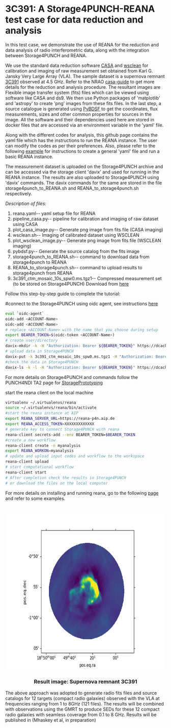 # 3C391: A Storage4PUNCH-REANA test case for data reduction and analysis
<!-- ABOUT THE PROJECT -->
In this test case, we demonstrate the use of REANA for the reduction and data analysis of radio interferometric data, along with the integration between Storage4PUNCH and REANA. 

We use the standard data reduction software [CASA](https://casadocs.readthedocs.io/en/v6.2.0/notebooks/usingcasa.html/) and [wsclean](https://wsclean.readthedocs.io/en/latest/) for calibration and imaging of raw measurement set obtained from Karl G. Jansky Very Large Array (VLA). The sample dataset is a supernova remnant [3C391](http://simbad.u-strasbg.fr/simbad/sim-id?Ident=3C+391&NbIdent=1&Radius=2&Radius.unit=arcmin&submit=submit+id) observed at 4.5 GHz. Refer to the NRAO [casa-guide](https://casaguides.nrao.edu/index.php?title=VLA_Continuum_Tutorial_3C391-CASA6.4.1) to get more details for the reduction and analysis procedure. The resultant images are Flexible image transfer system (fits) files which can be viewed using software like CASA and ds9. We then use Python packages of 'matplotlib' and 'astropy' to create 'png' images from these fits files. In the last step, a source catalogue is generated using [PyBDSF](https://pybdsf.readthedocs.io/en/latest/index.html) to get the coordinates, flux measurements, sizes and other common properties for sources in the image. All the software and their dependencies used here are stored in docker files that are accessed via an environment variable in the 'yaml' file.

Along with the different codes for analysis, this github page contains the yaml file which has the instructions to run the REANA instance. The user can modify the codes as per their preferences. Also, please refer to the following [example](https://github.com/reanahub/reana-demo-helloworld) for instructions to create a general 'yaml' file and run a basic REANA instance. 

The measurement dataset is uploaded on the Storage4PUNCH archive and can be accessed via the storage client 'davix' and used for running in the REANA instance. The results are also uploaded to Storage4PUNCH using 'davix' commands. The davix commands for the same are stored in the file storage4punch_to_REANA.sh and REANA_to_storage4punch.sh respectively. 

_Description of files:_
1) reana.yaml-- yaml setup file for REANA
2) pipeline_casa.py-- pipeline for calibration and imaging of raw dataset using CASA
3) plot_casa_image.py-- Generate png image from fits file (CASA imaging)
4) wsclean.sh-- Imaging of calibrated dataset using WSCLEAN
5) plot_wsclean_image.py-- Generate png image from fits file (WSCLEAN imaging)
6) pybdsf.py-- Generate the source catalog from the fits image 
7) storage4punch_to_REANA.sh-- command to download data from storage4punch to REANA
8) REANA_to_storage4punch.sh-- command to upload results to storage4punch from REANA
9) 3c391_ctm_mosaic_10s_spw0.ms.tgz1-- Compressed measurement set (to be stored on Storage4PUNCH)
   Download from [here](http://casa.nrao.edu/Data/EVLA/3C391/3c391_ctm_mosaic_10s_spw0.ms.tgz)

Follow this step-by-step guide to complete the tutorial:

#connect to the Storage4PUNCH using oidc agent, see instructions [here](https://intra.punch4nfdi.de/?md=/docs/TA2/WP1/StoragePrototyping.md)
```sh
eval `oidc-agent`
oidc-add <ACCOUNT-Name>
oidc-add <ACCOUNT-Name>
# replace <ACCOUNT-Name> with the name that you choose during setup
export BEARER_TOKEN=$(oidc-token <ACCOUNT-Name>)
# create user/directory 
davix-mkdir -k -H "Authorization: Bearer ${BEARER_TOKEN}" https://dcache-desy-webdav.desy.de:2880//pnfs/desy.de/punch/mukul/3c391
# upload data in Storage4PUNCH
davix-put -k 3c391_ctm_mosaic_10s_spw0.ms.tgz1 -H "Authorization: Bearer ${BEARER_TOKEN}" https://dcache-desy-webdav.desy.de:2880//pnfs/desy.de/punch/mukul/3c391/3c391_ctm_mosaic_10s_spw0.ms.tgz1 3c391_ctm_mosaic_10s_spw0.ms.tgz1
#check the data in Storage4PUNCH
davix-ls -k -l -H "Authorization: Bearer ${BEARER_TOKEN}" https://dcache-desy-webdav.desy.de:2880//pnfs/desy.de/punch/user/username
```
For more details on Storage4PUNCH and commands follow the PUNCH4NDI TA2 page for [StoragePrototyping](https://intra.punch4nfdi.de/?md=/docs/TA2/WP1/StoragePrototyping.md)

start the reana client on the local machine
```sh
virtualenv ~/.virtualenvs/reana
source ~/.virtualenvs/reana/bin/activate
#start the reana instance at AIP
export REANA_SERVER_URL=https://reana-p4n.aip.de
export REANA_ACCESS_TOKEN=XXXXXXXXXXXXX
# generate key to connect Storage4PUNCH with reana
reana-client secrets-add --env BEARER_TOKEN=$BEARER_TOKEN
#create a new workflow
reana-client create -n myanalysis
export REANA_WORKON=myanalysis
# update and upload input codes and workflow to the workspace
reana-client upload
# start computational workflow
reana-client start
# After completion check the results in Storage4PUNCH
# or download the files on the local computer
```
For more details on installing and running reana, go to the following [page](https://reanahub.io/) and refer to some examples.

<!-- Final Image -->
<br />
<div align="center">
  <a href="https://github.com/othneildrew/Best-README-Template">
    <img src="plot_3c391.png" alt="Logo" width="600" height="500">
  </a>
  <h3 align="center">Result image: Supernova remnant 3C391</h3>
   
<div align="left">
The above approach was adopted to generate radio fits files and source catalogs for 12 targets (compact radio galaxies) observed with the VLA at frequencies ranging from 1 to 8GHz (121 files). The results will be combined with observations using the GMRT to produce SEDs for these 12 compact radio galaxies with seamless coverage from 0.1 to 8 GHz. Results will be published in (Mhaskey et al, in preparation)

